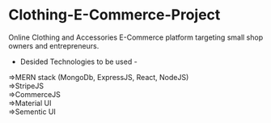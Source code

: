 # Clothing-E-Commerce-Project
Online Clothing and Accessories E-Commerce platform targeting small shop owners and entrepreneurs. 

* Desided Technologies to be used -

=>MERN stack (MongoDb, ExpressJS, React, NodeJS)<br>
=>StripeJS<br>
=>CommerceJS<br>
=>Material UI<br>
=>Sementic UI